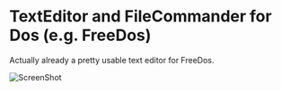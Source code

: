 # TextEditor and FileCommander for Dos (e.g. FreeDos)

Actually already a pretty usable text editor for FreeDos.

![ScreenShot](https://raw.github.com/kowmonautdnb/WatcomC-Dos/main/desc.png)
